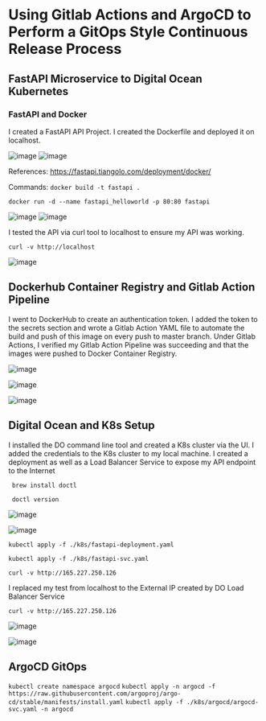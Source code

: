 # Using Gitlab Actions and ArgoCD to Perform a GitOps Style Continuous Release Process 
## FastAPI Microservice to Digital Ocean Kubernetes

### FastAPI and Docker

I created a FastAPI API Project. I created the Dockerfile and deployed it on localhost.

![image](https://user-images.githubusercontent.com/4943759/146966873-9c1a0664-b9b1-4839-aa4f-5126be0cb401.png)
![image](https://user-images.githubusercontent.com/4943759/146967012-5a3d04f8-a41b-4de2-8d6a-90cd36c26dd8.png)

References: https://fastapi.tiangolo.com/deployment/docker/

Commands: 
```docker build -t fastapi .```

```docker run -d --name fastapi_helloworld -p 80:80 fastapi```

![image](https://user-images.githubusercontent.com/4943759/146967761-58e55d10-09ee-40f3-8f99-855712bb49c0.png)
![image](https://user-images.githubusercontent.com/4943759/146967829-bc93208d-1268-4726-93b7-3a35fa8645f7.png)

I tested the API via curl tool to localhost to ensure my API was working.

```curl -v http://localhost```

![image](https://user-images.githubusercontent.com/4943759/146967869-f4240397-5931-4181-bef7-8748db3a96f3.png)

## Dockerhub Container Registry and Gitlab Action Pipeline

I went to DockerHub to create an authentication token. I added the token to the secrets section and wrote a Gitlab Action YAML file to automate the build and push of this image on every push to master branch. Under Gitlab Actions, I verified my Gitlab Action Pipeline was succeeding and that the images were pushed to Docker Container Registry.

![image](https://user-images.githubusercontent.com/4943759/146968616-851ec732-320d-4c47-b05e-f0e4844e4a66.png)

![image](https://user-images.githubusercontent.com/4943759/146968888-3b093499-24b8-4faa-af40-afab0ed4b708.png)

![image](https://user-images.githubusercontent.com/4943759/146969065-3370fb73-1885-439a-9253-274df5e18575.png)

## Digital Ocean and K8s Setup

I installed the DO command line tool and created a K8s cluster via the UI.  I added the credentials to the K8s cluster to my local machine. I created a deployment as well as a Load Balancer Service to expose my API endpoint to the Internet

``` brew install doctl```

``` doctl version```

![image](https://user-images.githubusercontent.com/4943759/146969430-6e7d1435-e1a6-48ae-a144-30f5ed51d366.png)

![image](https://user-images.githubusercontent.com/4943759/146969462-01fc44fe-3fe7-4bd8-bccd-db84e201e914.png)

``` kubectl apply -f ./k8s/fastapi-deployment.yaml ```

``` kubectl apply -f ./k8s/fastapi-svc.yaml ```

```curl -v http://165.227.250.126```

I replaced my test from localhost to the External IP created by DO Load Balancer Service

```curl -v http://165.227.250.126```

![image](https://user-images.githubusercontent.com/4943759/146969874-97db6031-1ef1-4cbe-9d6c-74d343bb1608.png)

![image](https://user-images.githubusercontent.com/4943759/146969316-2b116aea-8ecc-41c0-a74d-abff44eac4ca.png)


## ArgoCD GitOps

``` kubectl create namespace argocd ```
``` kubectl apply -n argocd -f https://raw.githubusercontent.com/argoproj/argo-cd/stable/manifests/install.yaml ```
``` kubectl apply -f ./k8s/argocd/argocd-svc.yaml -n argocd ```
